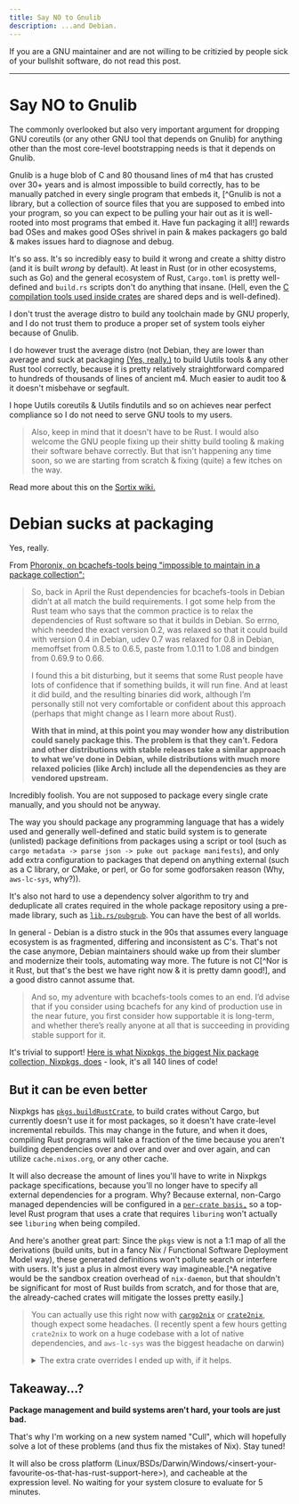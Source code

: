 ```yaml
---
title: Say NO to Gnulib
description: ...and Debian.
---
```


If you are a GNU maintainer and are not willing to be critizied by people sick
of your bullshit software, do not read this post.

---

# Say NO to Gnulib

The commonly overlooked but also very important argument for dropping GNU
coreutils (or any other GNU tool that depends on Gnulib) for anything other than
the most core-level bootstrapping needs is that it depends on Gnulib.

Gnulib is a huge blob of C and 80 thousand lines of m4 that has crusted over 30+
years and is almost impossible to build correctly, has to be manually patched in
every single program that embeds it, [^Gnulib is not a library, but a collection
of source files that you are supposed to embed into your program, so you can
expect to be pulling your hair out as it is well-rooted into most programs that
embed it. Have fun packaging it all!] rewards bad OSes and makes good OSes
shrivel in pain & makes packagers go bald & makes issues hard to diagnose and
debug.

It's so ass. It's so incredibly easy to build it wrong and create a shitty
distro (and it is built _wrong_ by default). At least in Rust (or in other
ecosystems, such as Go) and the general ecosystem of Rust, `Cargo.toml` is
pretty well-defined and `build.rs` scripts don't do anything that insane. (Hell,
even the [C compilation tools used inside crates](https://lib.rs/cc) are shared
deps and is well-defined).

I don't trust the average distro to build any toolchain made by GNU properly,
and I do not trust them to produce a proper set of system tools eiyher because
of Gnulib.

I do however trust the average distro (not Debian, they are lower than average
and suck at packaging [(Yes, really.)](#debian-sucks-at-packaging) to build
Uutils tools & any other Rust tool correctly, because it is pretty relatively
straightforward compared to hundreds of thousands of lines of ancient m4. Much
easier to audit too & it doesn't misbehave or segfault.

I hope Uutils coreutils & Uutils findutils and so on achieves near perfect
compliance so I do not need to serve GNU tools to my users.

> Also, keep in mind that it doesn't have to be Rust. I would also welcome the
> GNU people fixing up their shitty build tooling & making their software behave
> correctly. But that isn't happening any time soon, so we are starting from
> scratch & fixing (quite) a few itches on the way.

Read more about this on the
[Sortix wiki.](https://gitlab.com/sortix/sortix/-/wikis/Gnulib)

# Debian sucks at packaging

Yes, really.

From
[Phoronix, on bcachefs-tools being "impossible to maintain in a package collection":](https://www.phoronix.com/news/Debian-Orphans-Bcachefs-Tools)

> So, back in April the Rust dependencies for bcachefs-tools in Debian didn’t at
> all match the build requirements. I got some help from the Rust team who says
> that the common practice is to relax the dependencies of Rust software so that
> it builds in Debian. So errno, which needed the exact version 0.2, was relaxed
> so that it could build with version 0.4 in Debian, udev 0.7 was relaxed for
> 0.8 in Debian, memoffset from 0.8.5 to 0.6.5, paste from 1.0.11 to 1.08 and
> bindgen from 0.69.9 to 0.66.
>
> I found this a bit disturbing, but it seems that some Rust people have lots of
> confidence that if something builds, it will run fine. And at least it did
> build, and the resulting binaries did work, although I’m personally still not
> very comfortable or confident about this approach (perhaps that might change
> as I learn more about Rust).
>
> **With that in mind, at this point you may wonder how any distribution could
> sanely package this. The problem is that they can’t. Fedora and other
> distributions with stable releases take a similar approach to what we’ve done
> in Debian, while distributions with much more relaxed policies (like Arch)
> include all the dependencies as they are vendored upstream.**

Incredibly foolish. You are not supposed to package every single crate manually,
and you should not be anyway.

The way you should package any programming language that has a widely used and
generally well-defined and static build system is to generate (unlisted) package
definitions from packages using a script or tool (such as
`cargo metadata -> parse json -> puke out package manifests`), and only add
extra configuration to packages that depend on anything external (such as a C
library, or CMake, or perl, or Go for some godforsaken reason (Why,
`aws-lc-sys`, why?)).

It's also not hard to use a dependency solver algorithm to try and deduplicate
all crates required in the whole package repository using a pre-made library,
such as [`lib.rs/pubgrub`](https://lib.rs/crates/pubgrub). You can have the best
of all worlds.

In general - Debian is a distro stuck in the 90s that assumes every language
ecosystem is as fragmented, differing and inconsistent as C's. That's not the
case anymore, Debian maintainers should wake up from their slumber and modernize
their tools, automating way more. The future is not C[^Nor is it Rust, but
that's the best we have right now & it is pretty damn good!], and a good distro
cannot assume that.

> And so, my adventure with bcachefs-tools comes to an end. I’d advise that if
> you consider using bcachefs for any kind of production use in the near future,
> you first consider how supportable it is long-term, and whether there’s really
> anyone at all that is succeeding in providing stable support for it.

It's trivial to support!
[Here is what Nixpkgs, the biggest Nix package
collection, Nixpkgs, does](^https://github.com/NixOS/nixpkgs/blob/6e987485eb2c77e5dcc5af4e3c70843711ef9251/pkgs/by-name/bc/bcachefs-tools/package.nix) -
look, it's all 140 lines of code!

## But it can be even better

Nixpkgs has [`pkgs.buildRustCrate`](https://noogle.dev/f/pkgs/buildRustCrate),
to build crates without Cargo, but currently doesn't use it for most packages,
so it doesn't have crate-level incremental rebuilds. This may change in the
future, and when it does, compiling Rust programs will take a fraction of the
time because you aren't building dependencies over and over and over and over
again, and can utilize `cache.nixos.org`, or any other cache.

It will also decrease the amount of lines you'll have to write in Nixpkgs
package specifications, because you'll no longer have to specify all external
dependencies for a program. Why? Because external, non-Cargo managed
dependencies will be configured in a
[`per-crate basis,`](https://github.com/NixOS/nixpkgs/blob/f101cc2c243f0f3869f9a214d71b736c66b5317a/pkgs/build-support/rust/default-crate-overrides.nix)
so a top-level Rust program that uses a crate that requires `liburing` won't
actually see `liburing` when being compiled.

And here's another great part: Since the `pkgs` view is not a 1:1 map of all the
derivations (build units, but in a fancy Nix / Functional Software Deployment
Model way), these generated definitions won't pollute search or interfere with
users. It's just a plus in almost every way imagineable.[^A negative would be
the sandbox creation overhead of `nix-daemon`, but that shouldn't be significant
for most of Rust builds from scratch, and for those that are, the already-cached
crates will mitigate the losses pretty easily.]

<blockquote>

You can actually use this right now with
[`cargo2nix`](https://github.com/cargo2nix/cargo2nix) or
[`crate2nix`](https://github.com/nix-community/crate2nix), though expect some
headaches. (I recently spent a few hours getting `crate2nix` to work on a huge
codebase with a lot of native dependencies, and `aws-lc-sys` was the biggest
headache on darwin)

<details>
<summary>The extra crate overrides I ended up with, if it helps.</summary>

```nix
{ pkgs, ... }:
{
  openssl = old: {
    buildInputs = old.buildInputs or [ ] ++ [
      pkgs.openssl
    ];
  };

  openssl-sys = old: {
    RUSTFLAGS = "--cfg ossl111 --cfg ossl110 --cfg ossl101";

    "${pkgs.stdenv.buildPlatform.rust.cargoEnvVarTarget}_OPENSSL_DIR" = "${pkgs.openssl.dev}";
    OPENSSL_NO_VENDOR = "1";
    OPENSSL_STATIC = "0";
  };

  aws-lc-sys = old: {
    nativeBuildInputs = old.nativeBuildInputs or [ ] ++ [
      pkgs.cmake
      pkgs.go
      pkgs.libclang
      pkgs.perl
      pkgs.nasm
    ];
    env.CFLAGS = "-D_DARWIN_C_SOURCE"; # Hours of my life wasted to figure this out.
  };

  librocksdb-sys = old: {
    buildInputs = old.buildInputs or [ ] ++ [
      pkgs.zlib
      pkgs.zstd
      pkgs.bzip2
      pkgs.lz4
    ];
  };

  tokio = old: {
    extraRustcOpts = old.extraRustcOpts or [ ] ++ [
      "--cfg tokio_unstable"
    ];
  };

  uvm_syn = old: {
    extraRustcOpts = old.extraRustcOpts or [ ] ++ [
      "-Awarnings"
    ];
  };

  pyo3_build_config = old: {
    buildInputs = old.buildInputs or [ ] ++ [
      pkgs.python313
    ];
  };
}
```

I also had to patch the `Cargo.nix` generator because it was not handling or
even exposing a way to enable extra cfg flags separately, but maybe this is
fixed in `cargo2nix`?

Anyway, we do not talk about the general state of Nix/Nixpkgs/NixOS tooling.
(But it's still better than every other distro out there)

</details>
</blockquote>

## Takeaway...?

**Package management and build systems aren't hard, your tools are just bad.**

That's why I'm working on a new system named "Cull", which will hopefully solve
a lot of these problems (and thus fix the mistakes of Nix). Stay tuned!

It will also be cross platform
(Linux/BSDs/Darwin/Windows/\<insert-your-favourite-os-that-has-rust-support-here>),
and cacheable at the expression level. No waiting for your system closure to
evaluate for 5 minutes.
